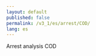 ```yaml
---
layout: default
published: false
permalink: /v3_1/es/arrest/COD/
lang: es
---
```


Arrest analysis COD
